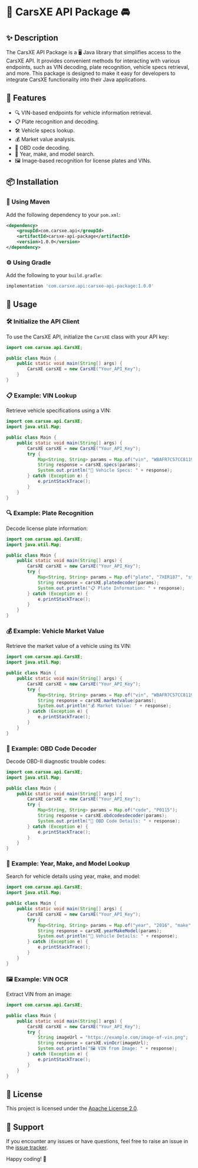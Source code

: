 # 🚗 CarsXE API Package 🚘

## ✨ Description
The CarsXE API Package is a 🖥️ Java library that simplifies access to the CarsXE API. It provides convenient methods for interacting with various endpoints, such as VIN decoding, plate recognition, vehicle specs retrieval, and more. This package is designed to make it easy for developers to integrate CarsXE functionality into their Java applications.

## 🌟 Features
- 🔍 VIN-based endpoints for vehicle information retrieval.
- 📋 Plate recognition and decoding.
- 🛠️ Vehicle specs lookup.
- 💰 Market value analysis.
- 🛑 OBD code decoding.
- 🚙 Year, make, and model search.
- 🖼️ Image-based recognition for license plates and VINs.

## 📦 Installation

### 📜 Using Maven
Add the following dependency to your `pom.xml`:
```xml
<dependency>
    <groupId>com.carsxe.api</groupId>
    <artifactId>carsxe-api-package</artifactId>
    <version>1.0.0</version>
</dependency>
```

### ⚙️ Using Gradle
Add the following to your `build.gradle`:
```gradle
implementation 'com.carsxe.api:carsxe-api-package:1.0.0'
```

## 🚀 Usage

### 🛠️ Initialize the API Client
To use the CarsXE API, initialize the `CarsXE` class with your API key:
```java
import com.carsxe.api.CarsXE;

public class Main {
    public static void main(String[] args) {
        CarsXE carsXE = new CarsXE("Your_API_Key");
    }
}
```

### 📋 Example: VIN Lookup
Retrieve vehicle specifications using a VIN:
```java
import com.carsxe.api.CarsXE;
import java.util.Map;

public class Main {
    public static void main(String[] args) {
        CarsXE carsXE = new CarsXE("Your_API_Key");
        try {
            Map<String, String> params = Map.of("vin", "WBAFR7C57CC811956");
            String response = carsXE.specs(params);
            System.out.println("🚗 Vehicle Specs: " + response);
        } catch (Exception e) {
            e.printStackTrace();
        }
    }
}
```

### 🔍 Example: Plate Recognition
Decode license plate information:
```java
import com.carsxe.api.CarsXE;
import java.util.Map;

public class Main {
    public static void main(String[] args) {
        CarsXE carsXE = new CarsXE("Your_API_Key");
        try {
            Map<String, String> params = Map.of("plate", "7XER187", "state", "CA");
            String response = carsXE.platedecoder(params);
            System.out.println("📋 Plate Information: " + response);
        } catch (Exception e) {
            e.printStackTrace();
        }
    }
}
```

### 💰 Example: Vehicle Market Value
Retrieve the market value of a vehicle using its VIN:
```java
import com.carsxe.api.CarsXE;
import java.util.Map;

public class Main {
    public static void main(String[] args) {
        CarsXE carsXE = new CarsXE("Your_API_Key");
        try {
            Map<String, String> params = Map.of("vin", "WBAFR7C57CC811956");
            String response = carsXE.marketvalue(params);
            System.out.println("💰 Market Value: " + response);
        } catch (Exception e) {
            e.printStackTrace();
        }
    }
}
```

### 🛑 Example: OBD Code Decoder
Decode OBD-II diagnostic trouble codes:
```java
import com.carsxe.api.CarsXE;
import java.util.Map;

public class Main {
    public static void main(String[] args) {
        CarsXE carsXE = new CarsXE("Your_API_Key");
        try {
            Map<String, String> params = Map.of("code", "P0115");
            String response = carsXE.obdcodesdecoder(params);
            System.out.println("🛑 OBD Code Details: " + response);
        } catch (Exception e) {
            e.printStackTrace();
        }
    }
}
```

### 🚙 Example: Year, Make, and Model Lookup
Search for vehicle details using year, make, and model:
```java
import com.carsxe.api.CarsXE;
import java.util.Map;

public class Main {
    public static void main(String[] args) {
        CarsXE carsXE = new CarsXE("Your_API_Key");
        try {
            Map<String, String> params = Map.of("year", "2016", "make", "FIAT", "model", "500");
            String response = carsXE.yearMakeModel(params);
            System.out.println("🚙 Vehicle Details: " + response);
        } catch (Exception e) {
            e.printStackTrace();
        }
    }
}
```

### 🖼️ Example: VIN OCR
Extract VIN from an image:
```java
import com.carsxe.api.CarsXE;

public class Main {
    public static void main(String[] args) {
        CarsXE carsXE = new CarsXE("Your_API_Key");
        try {
            String imageUrl = "https://example.com/image-of-vin.png";
            String response = carsXE.vinOcr(imageUrl);
            System.out.println("🖼️ VIN from Image: " + response);
        } catch (Exception e) {
            e.printStackTrace();
        }
    }
}
```

## 📜 License
This project is licensed under the [Apache License 2.0](https://www.apache.org/licenses/LICENSE-2.0.txt).

## 🤝 Support
If you encounter any issues or have questions, feel free to raise an issue in the [issue tracker](https://github.com/carsxe/Java-Package/issues).

Happy coding! 🚀
